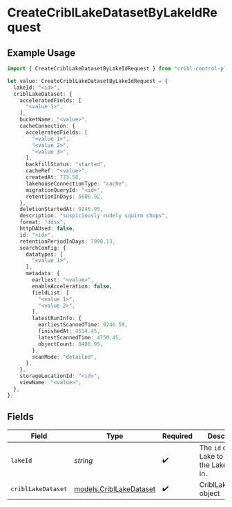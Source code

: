 # CreateCriblLakeDatasetByLakeIdRequest

## Example Usage

```typescript
import { CreateCriblLakeDatasetByLakeIdRequest } from "cribl-control-plane/models/operations";

let value: CreateCriblLakeDatasetByLakeIdRequest = {
  lakeId: "<id>",
  criblLakeDataset: {
    acceleratedFields: [
      "<value 1>",
    ],
    bucketName: "<value>",
    cacheConnection: {
      acceleratedFields: [
        "<value 1>",
        "<value 2>",
        "<value 3>",
      ],
      backfillStatus: "started",
      cacheRef: "<value>",
      createdAt: 773.58,
      lakehouseConnectionType: "cache",
      migrationQueryId: "<id>",
      retentionInDays: 5606.92,
    },
    deletionStartedAt: 9246.95,
    description: "suspiciously rudely squirm chops",
    format: "ddss",
    httpDAUsed: false,
    id: "<id>",
    retentionPeriodInDays: 7990.13,
    searchConfig: {
      datatypes: [
        "<value 1>",
      ],
      metadata: {
        earliest: "<value>",
        enableAcceleration: false,
        fieldList: [
          "<value 1>",
          "<value 2>",
        ],
        latestRunInfo: {
          earliestScannedTime: 9246.59,
          finishedAt: 4514.45,
          latestScannedTime: 4750.45,
          objectCount: 8488.95,
        },
        scanMode: "detailed",
      },
    },
    storageLocationId: "<id>",
    viewName: "<value>",
  },
};
```

## Fields

| Field                                                          | Type                                                           | Required                                                       | Description                                                    |
| -------------------------------------------------------------- | -------------------------------------------------------------- | -------------------------------------------------------------- | -------------------------------------------------------------- |
| `lakeId`                                                       | *string*                                                       | :heavy_check_mark:                                             | The <code>id</code> of the Lake to create the Lake Dataset in. |
| `criblLakeDataset`                                             | [models.CriblLakeDataset](../../models/cribllakedataset.md)    | :heavy_check_mark:                                             | CriblLakeDataset object                                        |